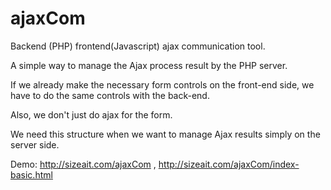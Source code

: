 # ajaxCom
Backend (PHP)  frontend(Javascript) ajax communication tool.

A simple way to manage the Ajax process result by the PHP server.

If we already make the necessary form controls on the front-end side, we have to do the same controls with the back-end.

Also, we don't just do ajax for the form.

We need this structure when we want to manage Ajax results simply on the server side.

Demo: http://sizeait.com/ajaxCom , http://sizeait.com/ajaxCom/index-basic.html